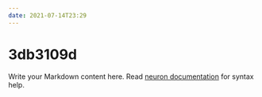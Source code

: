 ```yaml
---
date: 2021-07-14T23:29
---
```


# 3db3109d

Write your Markdown content here. Read [neuron documentation](https://neuron.zettel.page/2011404.html) for syntax help.

